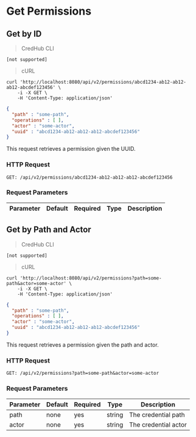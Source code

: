 # Get Permissions

## Get by ID

> CredHub
CLI

``` shell
[not supported]
```

> cURL

``` shell
curl 'http://localhost:8080/api/v2/permissions/abcd1234-ab12-ab12-ab12-abcdef123456' \
    -i -X GET \
    -H 'Content-Type: application/json'
```

``` json
{
  "path" : "some-path",
  "operations" : [ ],
  "actor" : "some-actor",
  "uuid" : "abcd1234-ab12-ab12-ab12-abcdef123456"
}
```

This request retrieves a permission given the UUID.

### HTTP Request

`GET: /api/v2/permissions/abcd1234-ab12-ab12-ab12-abcdef123456`

### Request Parameters

| Parameter | Default | Required | Type | Description |
| --------- | ------- | -------- | ---- | ----------- |

## Get by Path and Actor

> CredHub
CLI

``` shell
[not supported]
```

> cURL

``` shell
curl 'http://localhost:8080/api/v2/permissions?path=some-path&actor=some-actor' \
    -i -X GET \
    -H 'Content-Type: application/json'
```

``` json
{
  "path" : "some-path",
  "operations" : [ ],
  "actor" : "some-actor",
  "uuid" : "abcd1234-ab12-ab12-ab12-abcdef123456"
}
```

This request retrieves a permission given the path and actor.

### HTTP Request

`GET: /api/v2/permissions?path=some-path&actor=some-actor`

### Request Parameters

| Parameter | Default | Required | Type   | Description          |
| --------- | ------- | -------- | ------ | -------------------- |
| path      | none    | yes      | string | The credential path  |
| actor     | none    | yes      | string | The credential actor |
